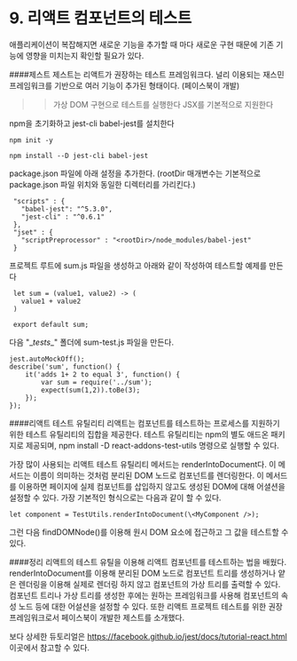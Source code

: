 # 9. 리액트 컴포넌트의 테스트

애플리케이션이 복잡해지면 새로운 기능을 추가할 때 마다 새로운 구현 때문에 기존 기능에 영향을 미치는지 확인할 필요가 있다.

####제스트
 제스트는 리액트가 권장하는 테스트 프레임워크다. 널리 이용되는 재스민 프레임워크를 기반으로 여러 기능이 추가된 형태이다. (페이스북이 개발)
 
 >> 가상 DOM 구현으로 테스트를 실행한다
 >> JSX를 기본적으로 지원한다
 
 npm을 초기화하고 jest-cli babel-jest를 설치한다
 
 ````
 npm init -y
 
 npm install --D jest-cli babel-jest
 ````
 
 package.json 파일에 아래 설정을 추가한다. (rootDir 매개변수는 기본적으로 package.json 파일 위치와 동일한 디렉터리를 가리킨다.)
 
 ````
  "scripts" : {
    "babel-jest": "^5.3.0",
    "jest-cli" : "^0.6.1"
  },
  "jset" : {
    "scriptPreprocessor" : "<rootDir>/node_modules/babel-jest"
  }
  ````
 
 프로젝트 루트에 sum.js 파일을 생성하고 아래와 같이 작성하여 테스트할 예제를 만든다
 
 ````
  let sum = (value1, value2) -> (
    value1 + value2
  )
  
  export default sum;
  ```` 
  
  다음 "\__tests__" 폴더에 sum-test.js 파일을 만든다.
````
jest.autoMockOff();
describe('sum', function() {
    it('adds 1+ 2 to equal 3', function() {
        var sum = require('../sum');
        expect(sum(1,2)).toBe(3);
    });
});
````
####리액트 테스트 유틸리티
리액트는 컴포넌트를 테스트하는 프로세스를 지원하기 위한 테스트 유틸리티의 집합을 제공한다. 테스트 유틸리티는 npm의 별도 애드온 패키지로 제공되며, npm install -D react-addons-test-utils 명령으로 실행할 수 있다.

가장 많이 사용되는 리액트 테스트 유틸리티 메서드는 renderIntoDocument다. 이 메서드는 이름이 의미하는 것처럼 분리된 DOM 노드로 컴포넌트를 렌더링한다. 이 메서드를 이용하면 페이지에 실제 컴포넌트를 삽입하지 않고도 생성된 DOM에 대해 어셜션을 설정할 수 있다. 가장 기본적인 형식으로는 다음과 같이 할 수 있다.

````
let component = TestUtils.renderIntoDocument(\<MyComponent />);
````

그런 다음 findDOMNode()를 이용해 원시 DOM 요소에 접근하고 그 값을 테스트할 수 있다.

####정리
리액트의 테스트 유틸을 이용해 리액트 컴포넌트를 테스트하는 법을 배웠다. renderIntoDocument를 이용해 분리된 DOM 노드로 컴포넌트 트리를 생성하거나 얕은 렌더링을 이용해 실제로 렌더링 하지 않고 컴포넌트의 가상 트리를 출력할 수 있다. 컴포넌트 트리나 가상 트리를 생성한 후에는 원하는 프레임워크를 사용해 컴포넌트의 속성 노드 등에 대한 어설션을 설정할 수 있다. 또한 리액트 프로젝트 테스트를 위한 권장 프레임워크로서 페이스북이 개발한 제스트를 소개했다.

보다 상세한 듀토리얼은 https://facebook.github.io/jest/docs/tutorial-react.html 이곳에서 참고할 수 있다.
  
